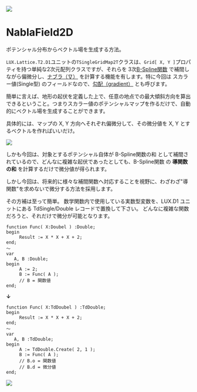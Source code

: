 ![](https://bytebucket.org/LUXOPHIA/nablafield2d/raw/10816610ff5dbfc6706493203ec192b73f15f6e1/--------/_SCREENSHOT/NablaField2D.png)

# ﻿NablaField2D #
ポテンシャル分布からベクトル場を生成する方法。

`LUX.Lattice.T2.D1`ユニットの`TSingleGridMap2T`クラスは、`Grid[ X, Y ]`プロパティを持つ単純な2次元配列クラスですが、それらを 3次[B-Spline関数](https://www.wikiwand.com/ja/B-%E3%82%B9%E3%83%97%E3%83%A9%E3%82%A4%E3%83%B3%E6%9B%B2%E7%B7%9A) で補間しながら偏微分し、[ナブラ（∇）](https://www.wikiwand.com/ja/%E3%83%8A%E3%83%96%E3%83%A9) を計算する機能を有します。特に今回は スカラー値(Single型) のフィールドなので、[勾配（gradient）](https://www.wikiwand.com/ja/勾配_(ベクトル解析)) とも呼びます。

簡単に言えば、地形の起伏を定義した上で、任意の地点での最大傾斜方向を算出できるということ。つまりスカラー値のポテンシャルマップを作るだけで、自動的にベクトル場を生成することができます。

具体的には、マップの X, Y 方向へそれぞれ偏微分して、その微分値を X, Y とするベクトルを作ればいいだけ。

![](https://wikimedia.org/api/rest_v1/media/math/render/svg/1cdaf2f58e2eea132b68d3e232a34445ba723e5c)

しかも今回は、対象とするポテンシャル自体が B-Spline関数の和 として補間されているので、どんなに複雑な起伏であったとしても、B-Spline関数 の **導関数の和** を計算するだけで微分値が得られます。

しかし今回は、将来的に様々な補間関数へ対応することを視野に、わざわざ"導関数"を求めないで微分する方法を採用します。

その方補は至って簡単。
数学関数内で使用している実数型変数を、LUX.D1 ユニットにある TdSingle/Double レコードで置換して下さい。
どんなに複雑な関数だろうと、それだけで微分が可能となります。

```
function Func( X:Doubel ) :Double;
begin
     Result := X * X + X + 2;
end;
～
var
   A, B :Double;
begin
     A := 2;
     B := Func( A );
     // B = 関数値
end;
```
**↓**
```
function Func( X:TdDoubel ) :TdDouble;
begin
     Result := X * X + X + 2;
end;
～
var
   A, B :TdDouble;
begin
     A := TdDouble.Create( 2, 1 );
     B := Func( A );
     // B.o = 関数値
     // B.d = 微分値
end;
```


![](https://bytebucket.org/LUXOPHIA/nablafield2d/raw/10816610ff5dbfc6706493203ec192b73f15f6e1/--------/_SCREENSHOT/NablaField2D-OPTIMIZE.png)